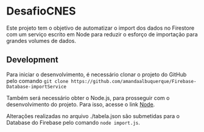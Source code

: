 # DesafioCNES

Este projeto tem o objetivo de automatizar o import dos dados no Firestore com um serviço escrito em Node  para reduzir o esforço de importação para grandes volumes de dados.  

## Development

Para iniciar o desenvolvimento, é necessário clonar o projeto do GitHub pelo comando 
`git clone https://github.com/amandaalbuquerque/Firebase-Database-importService`

Também será necessário obter o Node.js, para prosseguir com o desenvolvimento do projeto. Para isso, acesse o link [Node](https://nodejs.org/en/download/).

Alterações realizadas no arquivo ./tabela.json são submetidas para o Database do Firebase pelo comando `node import.js`. 

